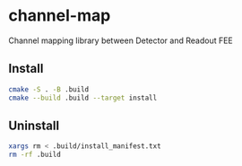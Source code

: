 # channel-map

Channel mapping library between Detector and Readout FEE

## Install

```sh
cmake -S . -B .build
cmake --build .build --target install
```

## Uninstall

```sh
xargs rm < .build/install_manifest.txt
rm -rf .build
```
